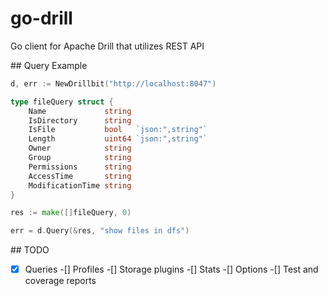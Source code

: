 # go-drill
Go client for Apache Drill that utilizes REST API

## Query Example

```go
d, err := NewDrillbit("http://localhost:8047")

type fileQuery struct {
    Name             string
    IsDirectory      string
    IsFile           bool   `json:",string"`
    Length           uint64 `json:",string"`
    Owner            string
    Group            string
    Permissions      string
    AccessTime       string
    ModificationTime string
}

res := make([]fileQuery, 0)

err = d.Query(&res, "show files in dfs")
```

## TODO

-[X] Queries
-[] Profiles
-[] Storage plugins
-[] Stats
-[] Options
-[] Test and coverage reports
